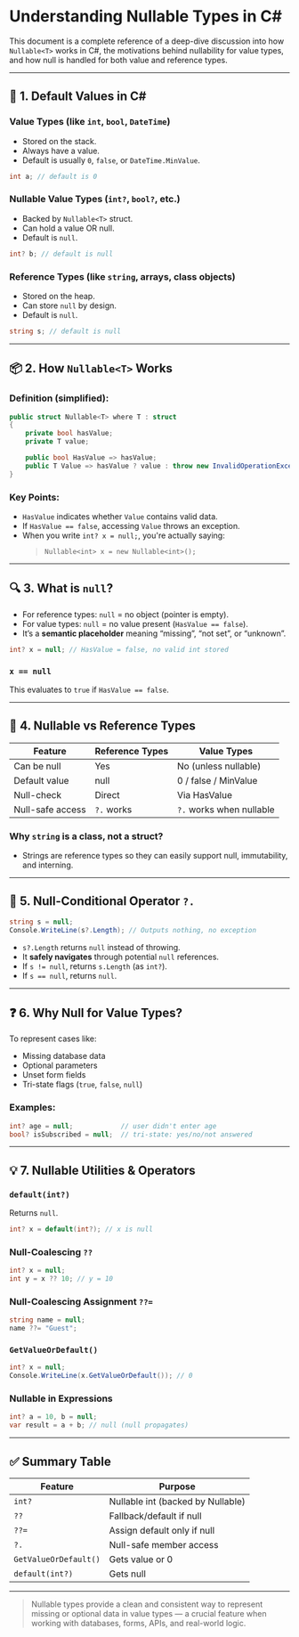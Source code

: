 # Understanding Nullable Types in C#

This document is a complete reference of a deep-dive discussion into how `Nullable<T>` works in C#, the motivations behind nullability for value types, and how null is handled for both value and reference types.

---

## 📌 1. Default Values in C#

### Value Types (like `int`, `bool`, `DateTime`)
- Stored on the stack.
- Always have a value.
- Default is usually `0`, `false`, or `DateTime.MinValue`.

```csharp
int a; // default is 0
```

### Nullable Value Types (`int?`, `bool?`, etc.)
- Backed by `Nullable<T>` struct.
- Can hold a value OR null.
- Default is `null`.

```csharp
int? b; // default is null
```

### Reference Types (like `string`, arrays, class objects)
- Stored on the heap.
- Can store `null` by design.
- Default is `null`.

```csharp
string s; // default is null
```

---

## 📦 2. How `Nullable<T>` Works

### Definition (simplified):

```csharp
public struct Nullable<T> where T : struct
{
    private bool hasValue;
    private T value;

    public bool HasValue => hasValue;
    public T Value => hasValue ? value : throw new InvalidOperationException();
}
```

### Key Points:
- `HasValue` indicates whether `Value` contains valid data.
- If `HasValue == false`, accessing `Value` throws an exception.
- When you write `int? x = null;`, you're actually saying:
  > `Nullable<int> x = new Nullable<int>();`

---

## 🔍 3. What is `null`?

- For reference types: `null` = no object (pointer is empty).
- For value types: `null` = no value present (`HasValue == false`).
- It’s a **semantic placeholder** meaning “missing”, “not set”, or “unknown”.

```csharp
int? x = null; // HasValue = false, no valid int stored
```

### `x == null`
This evaluates to `true` if `HasValue == false`.

---

## 🔗 4. Nullable vs Reference Types

| Feature           | Reference Types      | Value Types            |
|-------------------|----------------------|-------------------------|
| Can be null       | Yes                  | No (unless nullable)    |
| Default value     | null                 | 0 / false / MinValue    |
| Null-check        | Direct               | Via HasValue            |
| Null-safe access  | `?.` works           | `?.` works when nullable|

### Why `string` is a class, not a struct?
- Strings are reference types so they can easily support null, immutability, and interning.

---

## 🔐 5. Null-Conditional Operator `?.`

```csharp
string s = null;
Console.WriteLine(s?.Length); // Outputs nothing, no exception
```

- `s?.Length` returns `null` instead of throwing.
- It **safely navigates** through potential `null` references.
- If `s != null`, returns `s.Length` (as `int?`).
- If `s == null`, returns `null`.

---

## ❓ 6. Why Null for Value Types?

To represent cases like:
- Missing database data
- Optional parameters
- Unset form fields
- Tri-state flags (`true`, `false`, `null`)

### Examples:
```csharp
int? age = null;            // user didn't enter age
bool? isSubscribed = null;  // tri-state: yes/no/not answered
```

---

## 💡 7. Nullable Utilities & Operators

### `default(int?)`
Returns `null`.

```csharp
int? x = default(int?); // x is null
```

### Null-Coalescing `??`
```csharp
int? x = null;
int y = x ?? 10; // y = 10
```

### Null-Coalescing Assignment `??=`
```csharp
string name = null;
name ??= "Guest";
```

### `GetValueOrDefault()`
```csharp
int? x = null;
Console.WriteLine(x.GetValueOrDefault()); // 0
```

### Nullable in Expressions
```csharp
int? a = 10, b = null;
var result = a + b; // null (null propagates)
```

---

## ✅ Summary Table

| Feature                  | Purpose                                     |
|--------------------------|---------------------------------------------|
| `int?`                  | Nullable int (backed by Nullable<T>)         |
| `??`                    | Fallback/default if null                     |
| `??=`                   | Assign default only if null                  |
| `?.`                    | Null-safe member access                      |
| `GetValueOrDefault()`   | Gets value or 0                              |
| `default(int?)`         | Gets null                                    |

---

> Nullable types provide a clean and consistent way to represent missing or optional data in value types — a crucial feature when working with databases, forms, APIs, and real-world logic.
